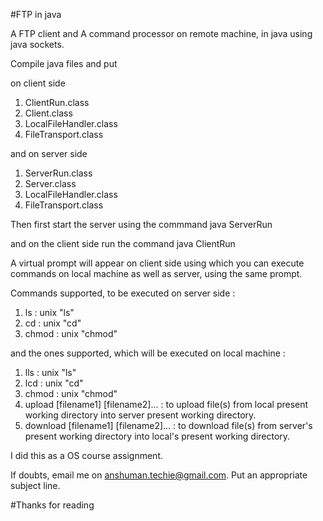 #FTP in java

A FTP client and A command processor on remote machine, in java
using java sockets.

Compile java files and put 

on client side
  1. ClientRun.class 
  2. Client.class
  3. LocalFileHandler.class
  4. FileTransport.class

and on server side
  1. ServerRun.class
  2. Server.class
  3. LocalFileHandler.class
  4. FileTransport.class


Then first start the server using the commmand
  java ServerRun
  
and on the client side run the command
  java ClientRun
  

A virtual prompt will appear on client side using which you can execute
commands on local machine as well as server, using the same prompt.


Commands supported, to be executed on server side :

  1. ls : unix "ls"
  2. cd : unix "cd"
  3. chmod : unix "chmod"

and the ones supported, which will be executed on local machine :

  1. lls : unix "ls"
  2. lcd : unix "cd"
  3. chmod : unix "chmod"
  4. upload [filename1] [filename2]...    : to upload file(s) from local present working directory
                                            into server present working directory.
  5. download [filename1] [filename2]...  : to download file(s) from server's present working directory
                                            into local's present working directory.

I did this as a OS course assignment.

If doubts, email me on anshuman.techie@gmail.com.
Put an appropriate subject line.

#Thanks for reading
